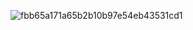 ![fbb65a171a65b2b10b97e54eb43531cd1](https://github.com/user-attachments/assets/c6075c6a-9a3c-4254-935e-8f0994132d6d)
